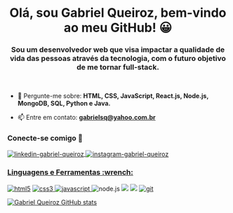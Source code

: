 <h1  align="center"> Olá, sou Gabriel Queiroz, bem-vindo ao meu GitHub! 😀 </h1>
<h3 align="center"> Sou um desenvolvedor web que visa impactar a qualidade de vida das pessoas através da tecnologia, com o futuro objetivo de me tornar full-stack. </h3>
  
 <br/> 

- 💬 Pergunte-me sobre: **HTML, CSS, JavaScript, React.js, Node.js, MongoDB, SQL, Python e Java.**

- 📫 Entre em contato: **gabrielsq@yahoo.com.br**



<h3 align="left"> Conecte-se comigo 🤝</h3>
<p align="left">
  
<a href="https://www.linkedin.com/in/gabrielsilvaqueiroz/" target="blank"><img align="center" src="https://img.shields.io/badge/LinkedIn-0077B5?style=for-the-badge&logo=linkedin&logoColor=white" alt="linkedin-gabriel-queiroz"/> </a> <a href="https://www.instagram.com/_gabrielsqz/" target="blank"> <img align= "center" src="https://img.shields.io/badge/Instagram-E4405F?style=for-the-badge&logo=instagram&logoColor=white" alt="instagram-gabriel-queiroz"/>

  
</p>

<h3 align="left">Linguagens e Ferramentas :wrench:</h3>
<p align="left"> 
  
  <a href="https://www.w3schools.com/html/" target="_blank" rel="noreferrer"> <img src="https://img.shields.io/badge/HTML5-E34F26?style=for-the-badge&logo=html5&logoColor=white" alt="html5" /></a> 
  <a href="https://www.w3schools.com/css/" target="_blank" rel="noreferrer"> <img src="https://img.shields.io/badge/CSS3-1572B6?style=for-the-badge&logo=css3&logoColor=white" alt="css3" /> </a>  <a href="https://developer.mozilla.org/en-US/docs/Web/JavaScript" target="_blank" rel="noreferrer"> <img src="https://img.shields.io/badge/JavaScript-F7DF1E?style=for-the-badge&logo=javascript&logoColor=black" alt="javascript" /> </a> <img src="https://img.shields.io/badge/Node.js-43853D?style=for-the-badge&logo=node.js&logoColor=white" alt="node.js"> <img src="https://img.shields.io/badge/MySQL-005C84?style=for-the-badge&logo=mysql&logoColor=white" /> <img src="https://img.shields.io/badge/Java-ED8B00?style=for-the-badge&logo=openjdk&logoColor=white" /> <a href="https://git-scm.com/" target="_blank" rel="noreferrer"><img src="https://img.shields.io/badge/GIT-E44C30?style=for-the-badge&logo=git&logoColor=white" alt="git" /></a> 
   
</p>


[![Gabriel Queiroz GitHub stats](https://github-readme-stats.vercel.app/api?username=GabrielSilvaQueiroz)](https://github.com/anuraghazra/github-readme-stats)
